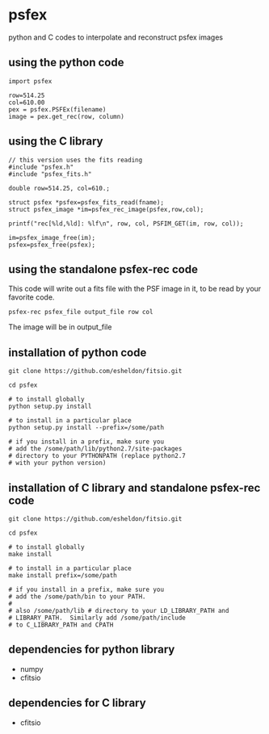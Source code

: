 psfex
=====

python and C codes to interpolate and reconstruct psfex images

using the python code
---------------------

    import psfex

    row=514.25
    col=610.00
    pex = psfex.PSFEx(filename)
    image = pex.get_rec(row, column)

using the C library
-------------------

    // this version uses the fits reading
    #include "psfex.h"
    #include "psfex_fits.h"

    double row=514.25, col=610.;

    struct psfex *psfex=psfex_fits_read(fname);
    struct psfex_image *im=psfex_rec_image(psfex,row,col);

    printf("rec[%ld,%ld]: %lf\n", row, col, PSFIM_GET(im, row, col));

    im=psfex_image_free(im);
    psfex=psfex_free(psfex);

using the standalone psfex-rec code
----------------------------------

This code will write out a fits file with the PSF image in it,
to be read by your favorite code.

    psfex-rec psfex_file output_file row col

The image will be in output_file

installation of python code
----------------------------

    git clone https://github.com/esheldon/fitsio.git

    cd psfex

    # to install globally
    python setup.py install

    # to install in a particular place
    python setup.py install --prefix=/some/path

    # if you install in a prefix, make sure you
    # add the /some/path/lib/python2.7/site-packages
    # directory to your PYTHONPATH (replace python2.7
    # with your python version)

installation of C library and standalone psfex-rec code
------------------------------------------------------

    git clone https://github.com/esheldon/fitsio.git

    cd psfex

    # to install globally
    make install

    # to install in a particular place
    make install prefix=/some/path

    # if you install in a prefix, make sure you
    # add the /some/path/bin to your PATH.
    #
    # also /some/path/lib # directory to your LD_LIBRARY_PATH and
    # LIBRARY_PATH.  Similarly add /some/path/include
    # to C_LIBRARY_PATH and CPATH


dependencies for python library
-------------------------------

- numpy
- cfitsio

dependencies for C library
-------------------------------

- cfitsio

